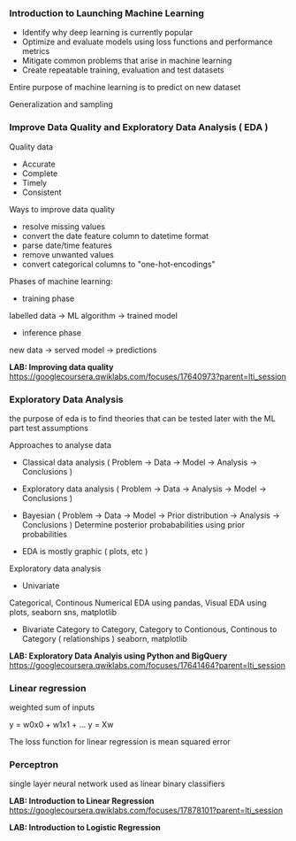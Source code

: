 ### Introduction to Launching Machine Learning

- Identify why deep learning is currently popular
- Optimize and evaluate models using loss functions and performance metrics
- Mitigate common problems that arise in machine learning 
- Create repeatable training, evaluation and test datasets

Entire purpose of machine learning is to predict on new dataset

Generalization and sampling

### Improve Data Quality and Exploratory Data Analysis ( EDA )

Quality data
- Accurate
- Complete
- Timely
- Consistent


Ways to improve data quality
- resolve missing values
- convert the date feature column to datetime format
- parse date/time features
- remove unwanted values
- convert categorical columns to "one-hot-encodings"


Phases of machine learning:
- training phase

labelled data -> ML algorithm -> trained model 
- inference phase

new data -> served model -> predictions

**LAB: Improving data quality**
https://googlecoursera.qwiklabs.com/focuses/17640973?parent=lti_session


### Exploratory Data Analysis

the purpose of eda is to find theories that can be tested later with the ML part
test assumptions

Approaches to analyse data
- Classical data analysis ( Problem -> Data -> Model -> Analysis -> Conclusions )
- Exploratory data analysis ( Problem -> Data -> Analysis -> Model -> Conclusions )

- Bayesian ( Problem -> Data -> Model -> Prior distribution -> Analysis -> Conclusions )
Determine posterior probababilities using prior probabilities

- EDA is mostly graphic ( plots, etc )

Exploratory data analysis
- Univariate

Categorical, Continous
Numerical EDA using pandas, Visual EDA using plots, seaborn sns, matplotlib

- Bivariate
Category to Category, Category to Contionous, Continous to Category ( relationships )
seaborn, matplotlib

**LAB: Exploratory Data Analyis using Python and BigQuery**
https://googlecoursera.qwiklabs.com/focuses/17641464?parent=lti_session



### Linear regression

weighted sum of inputs

y = w0x0 + w1x1 + ...
y = Xw

The loss function for linear regression is mean squared error


### Perceptron

single layer neural network used as linear binary classifiers 

**LAB: Introduction to Linear Regression**
https://googlecoursera.qwiklabs.com/focuses/17878101?parent=lti_session


**LAB: Introduction to Logistic Regression**









